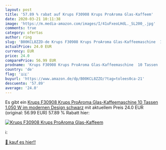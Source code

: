 ```yaml
---
layout: post
title: '57.89 % rabat auf Krups F30908 Krups ProAroma Glas-Kaffeem'
date: 2020-03-21 10:11:38
image: 'https://m.media-amazon.com/images/I/41uFxeoLHdL._SL200_.jpg'
comments: true
category: ofertas
author: ring
slug: 'B00KCL8ZZO-de Krups F30908 Krups ProAroma Glas-Kaffeemaschine  10 Tassen  1.050 W im modernen Design  schwarz'
actualPrice: 24.0 EUR
currency: EUR
price: 24.0
comparePrice: 56.99 EUR
prodname: 'Krups F30908 Krups ProAroma Glas-Kaffeemaschine  10 Tassen  1.050 W im modernen Design  schwarz'
country: 'de'
flag: '🇩🇪'
buyurl: 'https://www.amazon.de/dp/B00KCL8ZZO/?tag=tolees0ca-21'
descuento: '57.89'
average: '24.0'
---
```


Es gibt ein [Krups F30908 Krups ProAroma Glas-Kaffeemaschine  10 Tassen  1.050 W im modernen Design  schwarz](https://www.amazon.de/dp/B00KCL8ZZO/?tag=tolees0ca-21) mit aktuellem Preis 24.0 EUR (original: 56.99 EUR) 57.89 % Rabatt hier:

[![Krups F30908 Krups ProAroma Glas-Kaffeem](https://m.media-amazon.com/images/I/41uFxeoLHdL._SL200_.jpg)](https://www.amazon.de/dp/B00KCL8ZZO/?tag=tolees0ca-21)

ℹ️:


[🛒 kauf es hier!!](https://www.amazon.de/dp/B00KCL8ZZO/?tag=tolees0ca-21)
